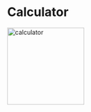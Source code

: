 # Calculator

<img width="177" alt="calculator" src="https://github.com/ShantoOBS/Basis-Calculator/assets/121443679/bc6937e7-150d-452c-825a-a26e7ebc5655">
